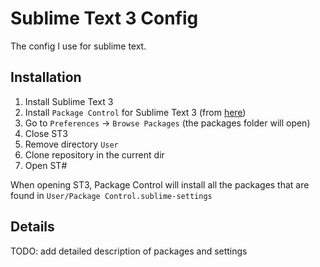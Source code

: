 # Sublime Text 3 Config

The config I use for sublime text.

## Installation

1. Install Sublime Text 3
2. Install `Package Control` for Sublime Text 3 (from [here](https://packagecontrol.io/installation#st3))
3. Go to `Preferences` -> `Browse Packages` (the packages folder will open)
4. Close ST3
5. Remove directory `User`
6. Clone repository in the current dir
7. Open ST#

When opening ST3, Package Control will install all the packages that are found
in `User/Package Control.sublime-settings`


## Details

TODO: add detailed description of packages and settings
